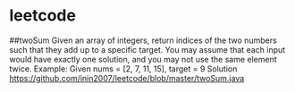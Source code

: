 # leetcode

##twoSum
Given an array of integers, return indices of the two numbers such that they add up to a specific target.
You may assume that each input would have exactly one solution, and you may not use the same element twice.
Example:
Given nums = [2, 7, 11, 15], target = 9
Solution https://github.com/inin2007/leetcode/blob/master/twoSum.java
